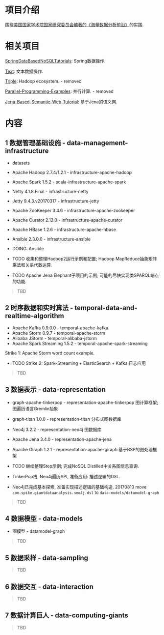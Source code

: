 # 项目介绍

围绕[美国国家学术院国家研究委员会编著的《海量数据分析前沿》](https://www.amazon.cn/gp/product/B00X52U9P6/ref=oh_aui_detailpage_o09_s00?ie=UTF8&psc=1)的实践.


# 相关项目

[SpringDataBasedNoSQLTutorials](https://github.com/zhoujiagen/SpringDataBasedNoSQLTutorials): Spring数据操作.


[Text](https://github.com/zhoujiagen/Text): 文本数据操作.


[Triple](https://github.com/zhoujiagen/Triple): Hadoop ecosystem. - removed


[Parallel-Programming-Examples](https://github.com/zhoujiagen/Parallel-Programming-Examples): 并行计算. - removed


[Jena-Based-Semantic-Web-Tutorial](https://github.com/zhoujiagen/Jena-Based-Semantic-Web-Tutorial): 基于Jena的语义网.


# 内容


## 1 数据管理基础设施 - data-management-infrastructure

+ datasets

+ Apache Hadoop 2.7.4/1.2.1 - infrastructure-apache-hadoop
+ Apache Spark 1.5.2 - scala-infrastructure-apache-spark
+ Netty 4.1.8.Final - infrastructure-netty
+ Jetty 9.4.3.v20170317 - infrastructure-jetty
+ Apache ZooKeeper 3.4.6 - infrastructure-apache-zookeeper
+ Apache Curator 2.12.0 - infrastructure-apache-curator
+ Apache HBase 1.2.6 - infrastructure-apache-hbase
+ Ansible 2.3.0.0 - infrastructure-ansible

+ DOING: Ansible
+ TODO 收集和整理Hadoop2运行示例和配置; Hadoop MapReduce抽象矩阵乘法和关系代数运算.
+ TODO Apache Jena Elephant子项目的示例; 可能的尽快实现类SPARQL端点的功能.

> TBD

## 2 时序数据和实时算法 - temporal-data-and-realtime-algorithm

+ Apache Kafka 0.9.0.0 - temporal-apache-kafka
+ Apache Storm 0.9.7 - temporal-apache-storm
+ Alibaba JStorm - temporal-alibaba-jstorm
+ Apache Spark Streaming 1.5.2 - temporal-apache-spark-streaming


Strike 1: Apache Storm word count example.

+ TODO Strike 2: Spark-Streaming + ElasticSearch + Kafka 日志应用

> TBD

## 3 数据表示 - data-representation

+ graph-apache-tinkerpop - representation-apache-tinkerpop 图计算框架; 图遍历语言Gremlin抽象
+ graph-titan 1.0.0 - representation-titan 分布式图数据库
+ Neo4j 3.2.2 - representation-neo4j 图数据库
+ Apache Jena 3.4.0 - representation-apache-jena
+ Apache Giraph 1.2.1 - representation-apache-giraph 基于BSP的图处理框架

+ TODO 继续整理Step示例; 完成NoSQL Distilled中关系图信息查询.
+ TinkerPop栈, Neo4j遍历API, 准备应用: 描述逻辑的DSL.
+ Neo4j已完成基本探索, 准备实现描述逻辑的基础构造. 20170813 move `com.spike.giantdataanalysis.neo4j.dsl` to `data-models/datamodel-graph`

> TBD

## 4 数据模型 - data-models

+ 图模型 - datamodel-graph

> TBD

## 5 数据采样 - data-sampling

> TBD

## 6 数据交互 - data-interaction

> TBD

## 7 数据计算巨人 - data-computing-giants

> TBD
